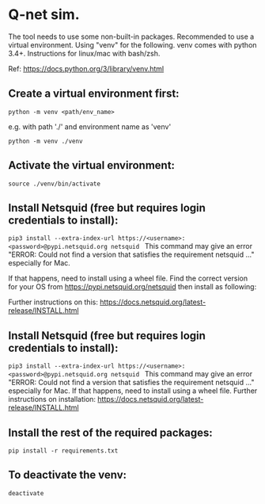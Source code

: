 # Q-net sim.
The tool needs to use some non-built-in packages. Recommended to use a virtual environment. Using "venv" for the following. venv comes with python 3.4+. Instructions for linux/mac with bash/zsh. 

Ref: https://docs.python.org/3/library/venv.html

## Create a virtual environment first:
```python -m venv <path/env_name>```

e.g. with path './' and environment name as 'venv'

```python -m venv ./venv```

## Activate the virtual environment:
```source ./venv/bin/activate```

## Install Netsquid (free but requires login credentials to install):
```pip3 install --extra-index-url https://<username>:<password>@pypi.netsquid.org netsquid ```
This command may give an error "ERROR: Could not find a version that satisfies the requirement netsquid ..." especially for Mac. 

If that happens, need to install using a wheel file. Find the correct version for your OS from https://pypi.netsquid.org/netsquid then install as following:

Further instructions on this: https://docs.netsquid.org/latest-release/INSTALL.html

## Install Netsquid (free but requires login credentials to install):
```pip3 install --extra-index-url https://<username>:<password>@pypi.netsquid.org netsquid ```
This command may give an error "ERROR: Could not find a version that satisfies the requirement netsquid ..." especially for Mac. 
If that happens, need to install using a wheel file. 
Further instructions on installation: https://docs.netsquid.org/latest-release/INSTALL.html

## Install the rest of the required packages:
```pip install -r requirements.txt```

## To deactivate the venv:
```deactivate```